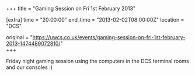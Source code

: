 +++
title = "Gaming Session on Fri 1st February 2013"

[extra]
time = "20:00:00"
end_time = "2013-02-02T08:00:00Z"
location = "DCS"

original = "https://uwcs.co.uk/events/gaming-session-on-fri-1st-february-2013-1474489072810/"    
+++

Friday night gaming session using the computers in the DCS terminal rooms and our consoles :)

